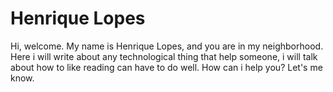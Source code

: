 Henrique Lopes
==============

Hi, welcome. My name is Henrique Lopes, and you are in my neighborhood. Here i will write about any technological thing
that help someone, i will talk about how to like reading can have to do well. How can i help you? Let's me know.
